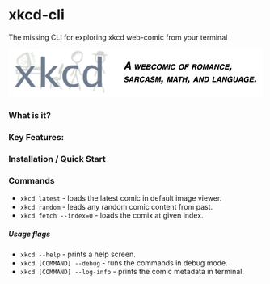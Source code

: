 # xkcd-cli

The missing CLI for exploring xkcd web-comic from your terminal

![alt text](xkcd.png "Xkcd : A webcomic of romance, sarcasm, math, and language.")

### What is it?


### Key Features:


### Installation / Quick Start


### Commands

* `xkcd latest` - loads the latest comic in default image viewer.
* `xkcd random` - leads any random comic content from past.
* `xkcd fetch --index=0` - loads the comix at given index.

##### Usage flags
* `xkcd --help` - prints a help screen.
* `xkcd [COMMAND] --debug` - runs the commands in debug mode.
* `xkcd [COMMAND] --log-info` - prints the comic metadata in terminal.

